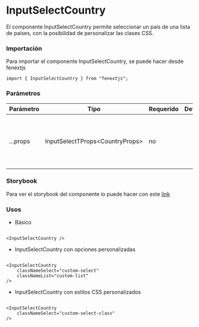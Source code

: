 # InputSelectCountry

El componente InputSelectCountry permite seleccionar un país de una lista de países, con la posibilidad de personalizar las clases CSS.

### Importación

Para importar el componente InputSelectCountry, se puede hacer desde fenextjs

```tsx copy
import { InputSelectCountry } from "fenextjs";
```

### Parámetros

| Parámetro | Tipo | Requerido | Default | Descripcion |
| --------- | ---- | --------- | ------- | ----------- |
| ...props | InputSelectTProps\<CountryProps\> | no |  | Propiedades adicionales que extienden de InputSelectTProps, como eventos o configuraciones del componente. |

### Storybook

Para ver el storybook del componente lo puede hacer con este [link](https://fenextjs-component-storybook.vercel.app/?path=/story/input-inputselectcountry--index)

### Usos

- Básico

```tsx copy

<InputSelectCountry />
```

- InputSelectCountry con opciones personalizadas

```tsx copy

<InputSelectCountry
    classNameSelect="custom-select"
    classNameList="custom-list"
/>
```

- InputSelectCountry con estilos CSS personalizados

```tsx copy

<InputSelectCountry
    classNameSelect="custom-select-class"
/>
```

